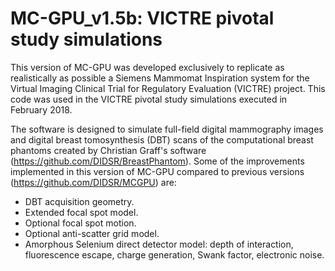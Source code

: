 # MC-GPU_v1.5b: VICTRE pivotal study simulations

This version of MC-GPU was developed exclusively to replicate as realistically as possible a Siemens Mammomat Inspiration system for the Virtual Imaging Clinical Trial for Regulatory Evaluation (VICTRE) project.
This code was used in the VICTRE pivotal study simulations executed in February 2018.

The software is designed to simulate full-field digital mammography images and digital breast tomosynthesis (DBT) scans of the computational breast phantoms created by Christian Graff's software (https://github.com/DIDSR/BreastPhantom).
Some of the improvements implemented in this version of MC-GPU compared to previous versions (https://github.com/DIDSR/MCGPU) are:
- DBT acquisition geometry.
- Extended focal spot model.
- Optional focal spot motion.
- Optional anti-scatter grid model.
- Amorphous Selenium direct detector model: depth of interaction, fluorescence escape, charge generation, Swank factor, electronic noise.

